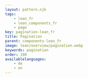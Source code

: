 ```yaml
---
layout: pattern.njk
tags: 
    - lean_fr
    - lean_components_fr
    - page
key: pagination-lean_fr
title: Pagination
parent: components-lean_fr
image: lean/overview/pagination.webp
keywords: pagination
order: 190
availablelanguages: 
    - de
    - en
---
```

